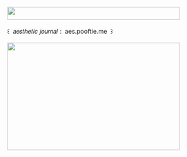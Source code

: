 <img width="400" height="30" src="https://middlepot.com/img/lacey.png">\
  \
 ‌ ‌ ‌ ‌ ‌ ‌ ‌ ‌ ‌ ‌ ‌ ‌꒰ ‌ 𝑎𝑒𝑠𝑡ℎ𝑒𝑡𝑖𝑐 𝑗𝑜𝑢𝑟𝑛𝑎𝑙 : ‌ aes.pooftie.me ‌ ꒱\
  \
<a href="https://aes.pooftie.me"><img width="400" height="250" src="https://middlepot.com/img/stationery.jpg"></a>
